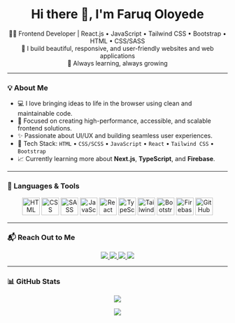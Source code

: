 <h1 align="center">Hi there 👋, I'm Faruq Oloyede</h1>

<p align="center">
  👨‍💻 Frontend Developer | React.js • JavaScript • Tailwind CSS • Bootstrap • HTML • CSS/SASS <br />
  🎨 I build beautiful, responsive, and user-friendly websites and web applications <br />
  🌱 Always learning, always growing
</p>

---

### 💡 About Me

- 💻 I love bringing ideas to life in the browser using clean and maintainable code.
- 🎯 Focused on creating high-performance, accessible, and scalable frontend solutions.
- ✨ Passionate about UI/UX and building seamless user experiences.
- 🔧 Tech Stack: `HTML` • `CSS/SCSS` • `JavaScript` • `React` • `Tailwind CSS` • `Bootstrap`
- 📈 Currently learning more about **Next.js**, **TypeScript**, and **Firebase**.

---

### 🧰 Languages & Tools

<p align="center">
  <img src="https://cdn.jsdelivr.net/gh/devicons/devicon/icons/html5/html5-original.svg" width="40" height="40" alt="HTML" />
  <img src="https://cdn.jsdelivr.net/gh/devicons/devicon/icons/css3/css3-original.svg" width="40" height="40" alt="CSS" />
  <img src="https://cdn.jsdelivr.net/gh/devicons/devicon/icons/sass/sass-original.svg" width="40" height="40" alt="SASS" />
  <img src="https://cdn.jsdelivr.net/gh/devicons/devicon/icons/javascript/javascript-original.svg" width="40" height="40" alt="JavaScript" />
  <img src="https://cdn.jsdelivr.net/gh/devicons/devicon/icons/react/react-original.svg" width="40" height="40" alt="React" />
  <img src="https://cdn.jsdelivr.net/gh/devicons/devicon/icons/typescript/typescript-original.svg" width="40" height="40" alt="TypeScript" />
  <img src="https://www.vectorlogo.zone/logos/tailwindcss/tailwindcss-icon.svg" width="40" height="40" alt="TailwindCSS" />
  <img src="https://cdn.jsdelivr.net/gh/devicons/devicon/icons/bootstrap/bootstrap-original.svg" width="40" height="40" alt="Bootstrap" />
  <img src="https://cdn.jsdelivr.net/gh/devicons/devicon/icons/firebase/firebase-plain.svg" width="40" height="40" alt="Firebase" />
  <img src="https://cdn.jsdelivr.net/gh/devicons/devicon/icons/github/github-original.svg" width="40" height="40" alt="GitHub" />
</p>

---

### 📬 Reach Out to Me

<p align="center">
  <a href="https://wa.me/2348083043094?text=Hello+Faruq" target="_blank">
    <img src="https://img.shields.io/badge/WhatsApp-%2325D366.svg?style=for-the-badge&logo=whatsapp&logoColor=white" />
  </a>
  <a href="https://twitter.com/faruqoloyede5" target="_blank">
    <img src="https://img.shields.io/badge/Twitter-%231DA1F2.svg?style=for-the-badge&logo=twitter&logoColor=white" />
  </a>
  <a href="https://www.linkedin.com/in/faruq-oloyede-3a42a2248" target="_blank">
    <img src="https://img.shields.io/badge/LinkedIn-%230077B5.svg?style=for-the-badge&logo=linkedin&logoColor=white" />
  </a>
  <a href="mailto:oloyedefaruq2@gmail.com" target="_blank">
    <img src="https://img.shields.io/badge/Email-%23D14836.svg?style=for-the-badge&logo=gmail&logoColor=white" />
  </a>
</p>

---

### 📊 GitHub Stats

<p align="center">
  <img src="https://github-readme-stats.vercel.app/api?username=Faruqoloyede&show_icons=true&theme=tokyonight&line_height=25" />
</p>
<p align="center">
  <img src="https://github-readme-stats.vercel.app/api/top-langs/?username=Faruqoloyede&layout=compact&theme=tokyonight" />
</p>
